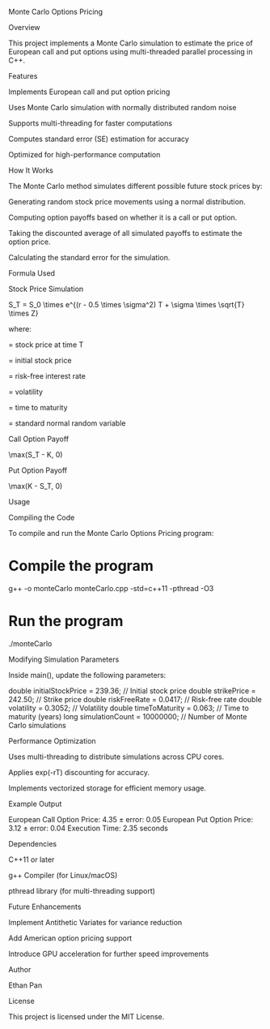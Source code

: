 Monte Carlo Options Pricing

Overview

This project implements a Monte Carlo simulation to estimate the price of European call and put options using multi-threaded parallel processing in C++.

Features

Implements European call and put option pricing

Uses Monte Carlo simulation with normally distributed random noise

Supports multi-threading for faster computations

Computes standard error (SE) estimation for accuracy

Optimized for high-performance computation

How It Works

The Monte Carlo method simulates different possible future stock prices by:

Generating random stock price movements using a normal distribution.

Computing option payoffs based on whether it is a call or put option.

Taking the discounted average of all simulated payoffs to estimate the option price.

Calculating the standard error for the simulation.

Formula Used

Stock Price Simulation

S_T = S_0 \times e^{(r - 0.5 \times \sigma^2) T + \sigma \times \sqrt{T} \times Z}

where:

 = stock price at time T

 = initial stock price

 = risk-free interest rate

 = volatility

 = time to maturity

 = standard normal random variable

Call Option Payoff

\max(S_T - K, 0)

Put Option Payoff

\max(K - S_T, 0)

Usage

Compiling the Code

To compile and run the Monte Carlo Options Pricing program:

# Compile the program
g++ -o monteCarlo monteCarlo.cpp -std=c++11 -pthread -O3

# Run the program
./monteCarlo

Modifying Simulation Parameters

Inside main(), update the following parameters:

double initialStockPrice = 239.36;   // Initial stock price
double strikePrice = 242.50;         // Strike price
double riskFreeRate = 0.0417;        // Risk-free rate
double volatility = 0.3052;          // Volatility
double timeToMaturity = 0.063;       // Time to maturity (years)
long simulationCount = 10000000;     // Number of Monte Carlo simulations

Performance Optimization

Uses multi-threading to distribute simulations across CPU cores.

Applies exp(-rT) discounting for accuracy.

Implements vectorized storage for efficient memory usage.

Example Output

European Call Option Price: 4.35 ± error: 0.05
European Put Option Price: 3.12 ± error: 0.04
Execution Time: 2.35 seconds

Dependencies

C++11 or later

g++ Compiler (for Linux/macOS)

pthread library (for multi-threading support)

Future Enhancements

Implement Antithetic Variates for variance reduction

Add American option pricing support

Introduce GPU acceleration for further speed improvements

Author

Ethan Pan

License

This project is licensed under the MIT License.

